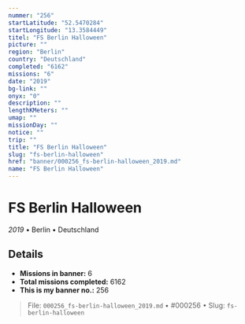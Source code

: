 ```yaml
---
nummer: "256"
startLatitude: "52.5470284"
startLongitude: "13.3584449"
titel: "FS Berlin Halloween"
picture: ""
region: "Berlin"
country: "Deutschland"
completed: "6162"
missions: "6"
date: "2019"
bg-link: ""
onyx: "0"
description: ""
lengthKMeters: ""
umap: ""
missionDay: ""
notice: ""
trip: ""
title: "FS Berlin Halloween"
slug: "fs-berlin-halloween"
href: "banner/000256_fs-berlin-halloween_2019.md"
name: "FS Berlin Halloween"
---
```

# FS Berlin Halloween

*2019* • Berlin • Deutschland





## Details

- **Missions in banner:** 6
- **Total missions completed:** 6162
- **This is my banner no.:** 256






> File: `000256_fs-berlin-halloween_2019.md`
> • #000256
> • Slug: `fs-berlin-halloween`
